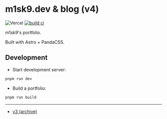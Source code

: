 # m1sk9.dev & blog (v4)

![Vercel](https://vercelbadge.vercel.app/api/m1sk9/portfolio)
[![build ci](https://github.com/m1sk9/portfolio/actions/workflows/build.yaml/badge.svg)](https://github.com/m1sk9/portfolio/actions/workflows/build.yaml)

m1sk9's portfolio.

Built with Astro + PandaCSS.

## Development

- Start development server:

```sh
pnpm run dev
```

- Build a portfolio:

```sh
pnpm run build
```

---

- [v3 (archive)](https://github.com/m1sk9/portfolio/tree/v3)
